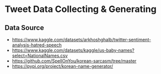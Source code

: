 # Tweet Data Collecting & Generating

## Data Source
- https://www.kaggle.com/datasets/arkhoshghalb/twitter-sentiment-analysis-hatred-speech
- https://www.kaggle.com/datasets/kaggle/us-baby-names?select=NationalNames.csv
- https://github.com/SpellOnYou/korean-sarcasm/tree/master
- https://pypi.org/project/korean-name-generator/
